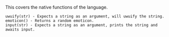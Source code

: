 ﻿This covers the native functions of the language.
```
uwuify(str) - Expects a string as an argument, will uwuify the string.
emoticon() - Returns a random emoticon.
input(str) - Expects a string as an argument, prints the string and awaits input.
```